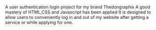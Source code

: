 A user authentication login project for my brand Thedongraphix
A good mastery of HTML,CSS and Javascript has been applied
It is designed to allow users to conveniently log in and out of my website after getting a service or while applying for one.